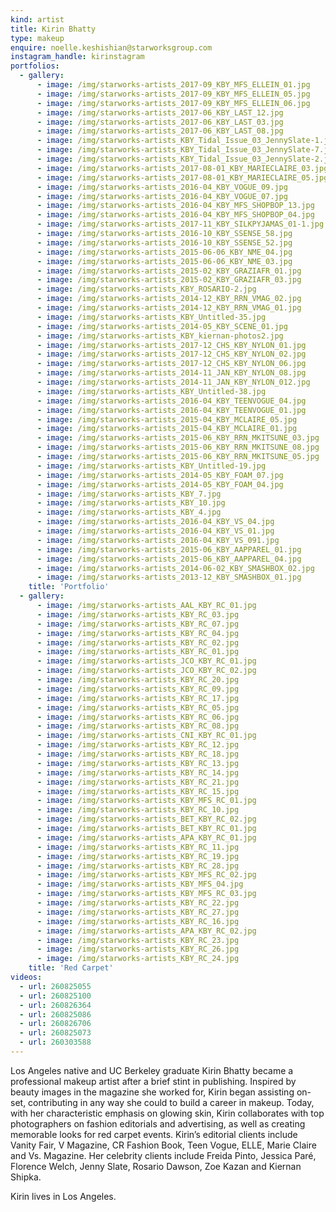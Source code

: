 ```yaml
---
kind: artist
title: Kirin Bhatty
type: makeup
enquire: noelle.keshishian@starworksgroup.com
instagram_handle: kirinstagram
portfolios:
  - gallery:
      - image: /img/starworks-artists_2017-09_KBY_MFS_ELLEIN_01.jpg
      - image: /img/starworks-artists_2017-09_KBY_MFS_ELLEIN_05.jpg
      - image: /img/starworks-artists_2017-09_KBY_MFS_ELLEIN_06.jpg
      - image: /img/starworks-artists_2017-06_KBY_LAST_12.jpg
      - image: /img/starworks-artists_2017-06_KBY_LAST_03.jpg
      - image: /img/starworks-artists_2017-06_KBY_LAST_08.jpg
      - image: /img/starworks-artists_KBY_Tidal_Issue_03_JennySlate-1.jpg
      - image: /img/starworks-artists_KBY_Tidal_Issue_03_JennySlate-7.jpg
      - image: /img/starworks-artists_KBY_Tidal_Issue_03_JennySlate-2.jpg
      - image: /img/starworks-artists_2017-08-01_KBY_MARIECLAIRE_03.jpg
      - image: /img/starworks-artists_2017-08-01_KBY_MARIECLAIRE_05.jpg
      - image: /img/starworks-artists_2016-04_KBY_VOGUE_09.jpg
      - image: /img/starworks-artists_2016-04_KBY_VOGUE_07.jpg
      - image: /img/starworks-artists_2016-04_KBY_MFS_SHOPBOP_13.jpg
      - image: /img/starworks-artists_2016-04_KBY_MFS_SHOPBOP_04.jpg
      - image: /img/starworks-artists_2017-11_KBY_SILKPYJAMAS_01-1.jpg
      - image: /img/starworks-artists_2016-10_KBY_SSENSE_58.jpg
      - image: /img/starworks-artists_2016-10_KBY_SSENSE_52.jpg
      - image: /img/starworks-artists_2015-06-06_KBY_NME_04.jpg
      - image: /img/starworks-artists_2015-06-06_KBY_NME_03.jpg
      - image: /img/starworks-artists_2015-02_KBY_GRAZIAFR_01.jpg
      - image: /img/starworks-artists_2015-02_KBY_GRAZIAFR_03.jpg
      - image: /img/starworks-artists_KBY_ROSARIO-2.jpg
      - image: /img/starworks-artists_2014-12_KBY_RRN_VMAG_02.jpg
      - image: /img/starworks-artists_2014-12_KBY_RRN_VMAG_01.jpg
      - image: /img/starworks-artists_KBY_Untitled-35.jpg
      - image: /img/starworks-artists_2014-05_KBY_SCENE_01.jpg
      - image: /img/starworks-artists_KBY_kiernan-photos2.jpg
      - image: /img/starworks-artists_2017-12_CHS_KBY_NYLON_01.jpg
      - image: /img/starworks-artists_2017-12_CHS_KBY_NYLON_02.jpg
      - image: /img/starworks-artists_2017-12_CHS_KBY_NYLON_06.jpg
      - image: /img/starworks-artists_2014-11_JAN_KBY_NYLON_08.jpg
      - image: /img/starworks-artists_2014-11_JAN_KBY_NYLON_012.jpg
      - image: /img/starworks-artists_KBY_Untitled-38.jpg
      - image: /img/starworks-artists_2016-04_KBY_TEENVOGUE_04.jpg
      - image: /img/starworks-artists_2016-04_KBY_TEENVOGUE_01.jpg
      - image: /img/starworks-artists_2015-04_KBY_MCLAIRE_05.jpg
      - image: /img/starworks-artists_2015-04_KBY_MCLAIRE_01.jpg
      - image: /img/starworks-artists_2015-06_KBY_RRN_MKITSUNE_03.jpg
      - image: /img/starworks-artists_2015-06_KBY_RRN_MKITSUNE_08.jpg
      - image: /img/starworks-artists_2015-06_KBY_RRN_MKITSUNE_05.jpg
      - image: /img/starworks-artists_KBY_Untitled-19.jpg
      - image: /img/starworks-artists_2014-05_KBY_FOAM_07.jpg
      - image: /img/starworks-artists_2014-05_KBY_FOAM_04.jpg
      - image: /img/starworks-artists_KBY_7.jpg
      - image: /img/starworks-artists_KBY_10.jpg
      - image: /img/starworks-artists_KBY_4.jpg
      - image: /img/starworks-artists_2016-04_KBY_VS_04.jpg
      - image: /img/starworks-artists_2016-04_KBY_VS_01.jpg
      - image: /img/starworks-artists_2016-04_KBY_VS_091.jpg
      - image: /img/starworks-artists_2015-06_KBY_AAPPAREL_01.jpg
      - image: /img/starworks-artists_2015-06_KBY_AAPPAREL_04.jpg
      - image: /img/starworks-artists_2014-06-02_KBY_SMASHBOX_02.jpg
      - image: /img/starworks-artists_2013-12_KBY_SMASHBOX_01.jpg
    title: 'Portfolio'
  - gallery:
      - image: /img/starworks-artists_AAL_KBY_RC_01.jpg
      - image: /img/starworks-artists_KBY_RC_03.jpg
      - image: /img/starworks-artists_KBY_RC_07.jpg
      - image: /img/starworks-artists_KBY_RC_04.jpg
      - image: /img/starworks-artists_KBY_RC_02.jpg
      - image: /img/starworks-artists_KBY_RC_01.jpg
      - image: /img/starworks-artists_JCO_KBY_RC_01.jpg
      - image: /img/starworks-artists_JCO_KBY_RC_02.jpg
      - image: /img/starworks-artists_KBY_RC_20.jpg
      - image: /img/starworks-artists_KBY_RC_09.jpg
      - image: /img/starworks-artists_KBY_RC_17.jpg
      - image: /img/starworks-artists_KBY_RC_05.jpg
      - image: /img/starworks-artists_KBY_RC_06.jpg
      - image: /img/starworks-artists_KBY_RC_08.jpg
      - image: /img/starworks-artists_CNI_KBY_RC_01.jpg
      - image: /img/starworks-artists_KBY_RC_12.jpg
      - image: /img/starworks-artists_KBY_RC_18.jpg
      - image: /img/starworks-artists_KBY_RC_13.jpg
      - image: /img/starworks-artists_KBY_RC_14.jpg
      - image: /img/starworks-artists_KBY_RC_21.jpg
      - image: /img/starworks-artists_KBY_RC_15.jpg
      - image: /img/starworks-artists_KBY_MFS_RC_01.jpg
      - image: /img/starworks-artists_KBY_RC_10.jpg
      - image: /img/starworks-artists_BET_KBY_RC_02.jpg
      - image: /img/starworks-artists_BET_KBY_RC_01.jpg
      - image: /img/starworks-artists_APA_KBY_RC_01.jpg
      - image: /img/starworks-artists_KBY_RC_11.jpg
      - image: /img/starworks-artists_KBY_RC_19.jpg
      - image: /img/starworks-artists_KBY_RC_28.jpg
      - image: /img/starworks-artists_KBY_MFS_RC_02.jpg
      - image: /img/starworks-artists_KBY_MFS_04.jpg
      - image: /img/starworks-artists_KBY_MFS_RC_03.jpg
      - image: /img/starworks-artists_KBY_RC_22.jpg
      - image: /img/starworks-artists_KBY_RC_27.jpg
      - image: /img/starworks-artists_KBY_RC_16.jpg
      - image: /img/starworks-artists_APA_KBY_RC_02.jpg
      - image: /img/starworks-artists_KBY_RC_23.jpg
      - image: /img/starworks-artists_KBY_RC_26.jpg
      - image: /img/starworks-artists_KBY_RC_24.jpg
    title: 'Red Carpet'
videos:
  - url: 260825055
  - url: 260825100
  - url: 260826364
  - url: 260825086
  - url: 260826706
  - url: 260825073
  - url: 260303588
---
```

Los Angeles native and UC Berkeley graduate Kirin Bhatty became a professional makeup artist after a brief stint in publishing. Inspired by beauty images in the magazine she worked for, Kirin began assisting on-set, contributing in any way she could to build a career in makeup. Today, with her characteristic emphasis on glowing skin, Kirin collaborates with top photographers on fashion editorials and advertising, as well as creating memorable looks for red carpet events. Kirin’s editorial clients include Vanity Fair, V Magazine, CR Fashion Book, Teen Vogue, ELLE, Marie Claire and Vs. Magazine. Her celebrity clients include Freida Pinto, Jessica Paré, Florence Welch, Jenny Slate, Rosario Dawson, Zoe Kazan and Kiernan Shipka.

Kirin lives in Los Angeles.

